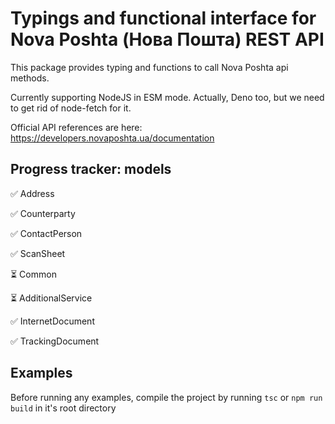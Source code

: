 # Typings and functional interface for Nova Poshta (Нова Пошта) REST API

This package provides typing and functions to call Nova Poshta api methods.

Currently supporting NodeJS in ESM mode. Actually, Deno too, but we need to get rid of node-fetch for it.

Official API references are here: https://developers.novaposhta.ua/documentation

## Progress tracker: models

✅ Address

✅ Counterparty

✅ ContactPerson

✅ ScanSheet

⏳ Common

⏳ AdditionalService

✅ InternetDocument

✅ TrackingDocument

## Examples

Before running any examples, compile the project by running `tsc` or `npm run build` in it's root directory